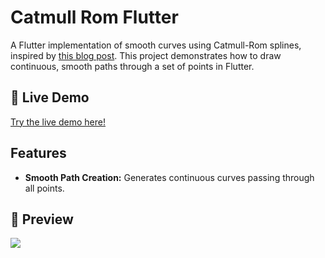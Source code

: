 # Catmull Rom Flutter

A Flutter implementation of smooth curves using Catmull-Rom splines, inspired by [this blog post](https://qroph.github.io/2018/07/30/smooth-paths-using-catmull-rom-splines.html). This project demonstrates how to draw continuous, smooth paths through a set of points in Flutter.

## 🚀 Live Demo
[Try the live demo here!](https://hamidrzash.github.io/catmull_rom_flutter)

## Features
- **Smooth Path Creation:** Generates continuous curves passing through all points.

## 🎥 Preview
![](https://github.com/Hamidrzash/image_particle_effect/blob/main/preview.png)